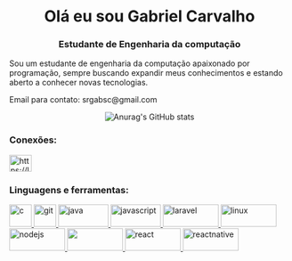 <h1 align="center">Olá eu sou Gabriel Carvalho</h1>
<h3 align="center">Estudante de Engenharia da computação</h3>

<p>Sou um estudante de engenharia da computação apaixonado por programação, sempre buscando expandir meus conhecimentos e estando aberto a conhecer
novas tecnologias.<p>
 
 <p>Email para contato: srgabsc@gmail.com<p>
 <div align ="center" >  
  
![Anurag's GitHub stats](https://github-readme-stats.vercel.app/api?username=gabscar&count_private=true&show_icons=true&theme=radical&hide=stars)
  
  </div>
<h3 align="left">Conexões:</h3>
<p align="left">
<a href="https://www.linkedin.com/in/gabriel-carvalho-1821741b1" target="blank"><img align="center" src="https://cdn.jsdelivr.net/npm/simple-icons@3.0.1/icons/linkedin.svg" alt="https://linkedin.com/in/gabriel-carvalho-1821741b1" height="30" width="40" /></a>
</p>

<h3 align="left">Linguagens e ferramentas:</h3>

<p align="left"> 
 <a href="https://www.cprogramming.com/" target="_blank"> <img src="https://img.shields.io/badge/C-00599C?style=for-the-badge&logo=c&logoColor=white" alt="c" width="40" height="40" width = "100%"/> </a> 
 <a href="https://git-scm.com/" target="_blank"> <img src="https://www.vectorlogo.zone/logos/git-scm/git-scm-icon.svg" alt="git" width="40" height="40"/> </a> 
 <a href="https://www.java.com" target="_blank"> <img src="https://img.shields.io/badge/Java-ED8B00?style=for-the-badge&logo=java&logoColor=white" alt="java" width="90" height="40"/> </a> 
 <a href="https://developer.mozilla.org/en-US/docs/Web/JavaScript" target="_blank"> <img src="https://img.shields.io/badge/JavaScript-F7DF1E?style=for-the-badge&logo=javascript&logoColor=black" alt="javascript" width="90" height="40"/> </a> 
 <a href="https://laravel.com/" target="_blank"> <img src="https://img.shields.io/badge/Laravel-FF2D20?style=for-the-badge&logo=laravel&logoColor=white" alt="laravel" width="100" height="40"/> </a> 
 <a href="https://www.linux.org/" target="_blank"> <img src="https://img.shields.io/badge/Linux-FCC624?style=for-the-badge&logo=linux&logoColor=black" alt="linux" width="100" height="40"/> </a> 
 <a href="https://nodejs.org" target="_blank"> <img src="https://img.shields.io/badge/Node.js-43853D?style=for-the-badge&logo=node.js&logoColor=white" alt="nodejs" width="100" height="40"/> </a> 
 <a href="https://www.postgresql.org" target="_blank"> <img src="https://img.shields.io/badge/PostgreSQL-316192?style=for-the-badge&logo=postgresql&logoColor=white" width="100" height="40"/> </a> 
 <a href="https://reactjs.org/" target="_blank"> <img src="https://img.shields.io/badge/React-20232A?style=for-the-badge&logo=react&logoColor=61DAFB" alt="react" width="100" height="40"/> </a> 
 <a href="https://reactnative.dev/" target="_blank"> <img src="https://img.shields.io/badge/React_Native-20232A?style=for-the-badge&logo=react&logoColor=61DAFB" alt="reactnative" width="100" height="40"/> </a> </p>
